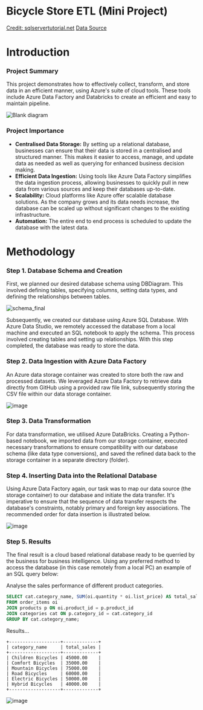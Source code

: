 # Bicycle Store ETL (Mini Project)

[Credit: sqlservertutorial.net](http://sqlservertutorial.net)
[Data Source](https://www.kaggle.com/datasets/dillonmyrick/bike-store-sample-database?select=brands.csv)

# Introduction

### Project Summary

This project demonstrates how to effectively collect, transform, and store data in an efficient manner, using Azure's suite of cloud tools. These tools include Azure Data Factory and Databricks to create an efficient and easy to maintain pipeline.

![Blank diagram](https://github.com/chrisxj33/Bike-Store-Data-Analytics/assets/53899548/5e165ff6-d06a-4a76-935b-82eb50f2b642)

### Project Importance
- **Centralised Data Storage:** By setting up a relational database, businesses can ensure that their data is stored in a centralised and structured manner. This makes it easier to access, manage, and update data as needed as well as querying for enhanced business decision making.
- **Efficient Data Ingestion:** Using tools like Azure Data Factory simplifies the data ingestion process, allowing businesses to quickly pull in new data from various sources and keep their databases up-to-date.
- **Scalability:** Cloud platforms like Azure offer scalable database solutions. As the company grows and its data needs increase, the database can be scaled up without significant changes to the existing infrastructure.
- **Automation:** The entire end to end process is scheduled to update the database with the latest data.

# Methodology

### Step 1. Database Schema and Creation

First, we planned our desired database schema using DBDiagram. This involved defining tables, specifying columns, setting data types, and defining the relationships between tables.

![schema_final](https://github.com/chrisxj33/Bike-Store-Data-Analytics/assets/53899548/8bb6029d-fb63-4881-8558-db0f0ca59f00)

Subsequently, we created our database using Azure SQL Database. With Azure Data Studio, we remotely accessed the database from a local machine and executed an SQL notebook to apply the schema. This process involved creating tables and setting up relationships. With this step completed, the database was ready to store the data.

### Step 2. Data Ingestion with Azure Data Factory

An Azure data storage container was created to store both the raw and processed datasets. We leveraged Azure Data Factory to retrieve data directly from GitHub using a provided raw file link, subsequently storing the CSV file within our data storage container.

![image](https://github.com/chrisxj33/Bike-Store-Data-Analytics/assets/53899548/703b19a4-78a9-448a-9916-4ea4dfbecb8d)

### Step 3. Data Transformation

For data transformation, we utilised Azure DataBricks. Creating a Python-based notebook, we imported data from our storage container, executed necessary transformations to ensure compatibility with our database schema (like data type conversions), and saved the refined data back to the storage container in a separate directory (folder).

### Step 4. Inserting Data into the Relational Database

Using Azure Data Factory again, our task was to map our data source (the storage container) to our database and initiate the data transfer. It's imperative to ensure that the sequence of data transfer respects the database's constraints, notably primary and foreign key associations. The recommended order for data insertion is illustrated below.

![image](https://github.com/chrisxj33/Bike-Store-Data-Analytics/assets/53899548/28fc04ca-f764-4a90-845a-d51c981bb13f)

### Step 5. Results

The final result is a cloud based relational database ready to be querried by the business for business intelligence. Using any preferred method to access the database (in this case remotely from a local PC) an example of an SQL query below:

Analyse the sales performance of different product categories.

```SQL
SELECT cat.category_name, SUM(oi.quantity * oi.list_price) AS total_sales
FROM order_items oi
JOIN products p ON oi.product_id = p.product_id
JOIN categories cat ON p.category_id = cat.category_id
GROUP BY cat.category_name;
```
Results...

```
+-------------------+-------------+
| category_name     | total_sales |
+-------------------+-------------+
| Children Bicycles | 45000.00    |
| Comfort Bicycles  | 35000.00    |
| Mountain Bicycles | 75000.00    |
| Road Bicycles     | 60000.00    |
| Electric Bicycles | 50000.00    |
| Hybrid Bicycles   | 40000.00    |
+-------------------+-------------+
```

![image](https://github.com/chrisxj33/Bike-Store-ETL/assets/53899548/dd6baa1d-f2e4-49ee-93ea-24a06b7bfef8)


